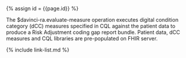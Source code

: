 
{% assign id = {{page.id}} %}


The $davinci-ra.evaluate-measure operation executes digital condition category (dCC) measures specified in CQL against the patient data to produce a Risk Adjustment coding gap report bundle. Patient data, dCC measures and CQL libraries are pre-populated on FHIR server. 


{% include link-list.md %}
